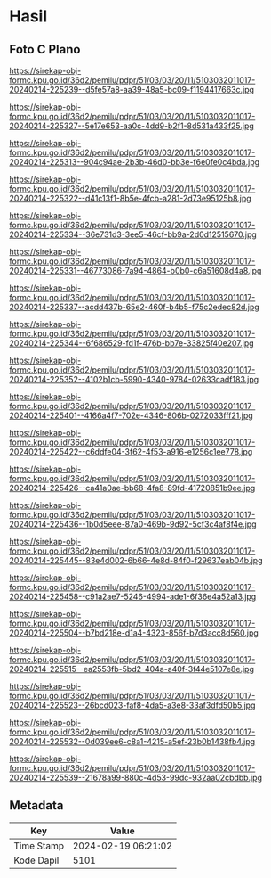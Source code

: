 # Hasil

## Foto C Plano

https://sirekap-obj-formc.kpu.go.id/36d2/pemilu/pdpr/51/03/03/20/11/5103032011017-20240214-225239--d5fe57a8-aa39-48a5-bc09-f1194417663c.jpg

https://sirekap-obj-formc.kpu.go.id/36d2/pemilu/pdpr/51/03/03/20/11/5103032011017-20240214-225327--5e17e653-aa0c-4dd9-b2f1-8d531a433f25.jpg

https://sirekap-obj-formc.kpu.go.id/36d2/pemilu/pdpr/51/03/03/20/11/5103032011017-20240214-225313--904c94ae-2b3b-46d0-bb3e-f6e0fe0c4bda.jpg

https://sirekap-obj-formc.kpu.go.id/36d2/pemilu/pdpr/51/03/03/20/11/5103032011017-20240214-225322--d41c13f1-8b5e-4fcb-a281-2d73e95125b8.jpg

https://sirekap-obj-formc.kpu.go.id/36d2/pemilu/pdpr/51/03/03/20/11/5103032011017-20240214-225334--36e731d3-3ee5-46cf-bb9a-2d0d12515670.jpg

https://sirekap-obj-formc.kpu.go.id/36d2/pemilu/pdpr/51/03/03/20/11/5103032011017-20240214-225331--46773086-7a94-4864-b0b0-c6a51608d4a8.jpg

https://sirekap-obj-formc.kpu.go.id/36d2/pemilu/pdpr/51/03/03/20/11/5103032011017-20240214-225337--acdd437b-65e2-460f-b4b5-f75c2edec82d.jpg

https://sirekap-obj-formc.kpu.go.id/36d2/pemilu/pdpr/51/03/03/20/11/5103032011017-20240214-225344--6f686529-fd1f-476b-bb7e-33825f40e207.jpg

https://sirekap-obj-formc.kpu.go.id/36d2/pemilu/pdpr/51/03/03/20/11/5103032011017-20240214-225352--4102b1cb-5990-4340-9784-02633cadf183.jpg

https://sirekap-obj-formc.kpu.go.id/36d2/pemilu/pdpr/51/03/03/20/11/5103032011017-20240214-225401--4166a4f7-702e-4346-806b-0272033fff21.jpg

https://sirekap-obj-formc.kpu.go.id/36d2/pemilu/pdpr/51/03/03/20/11/5103032011017-20240214-225422--c6ddfe04-3f62-4f53-a916-e1256c1ee778.jpg

https://sirekap-obj-formc.kpu.go.id/36d2/pemilu/pdpr/51/03/03/20/11/5103032011017-20240214-225426--ca41a0ae-bb68-4fa8-89fd-41720851b9ee.jpg

https://sirekap-obj-formc.kpu.go.id/36d2/pemilu/pdpr/51/03/03/20/11/5103032011017-20240214-225436--1b0d5eee-87a0-469b-9d92-5cf3c4af8f4e.jpg

https://sirekap-obj-formc.kpu.go.id/36d2/pemilu/pdpr/51/03/03/20/11/5103032011017-20240214-225445--83e4d002-6b66-4e8d-84f0-f29637eab04b.jpg

https://sirekap-obj-formc.kpu.go.id/36d2/pemilu/pdpr/51/03/03/20/11/5103032011017-20240214-225458--c91a2ae7-5246-4994-ade1-6f36e4a52a13.jpg

https://sirekap-obj-formc.kpu.go.id/36d2/pemilu/pdpr/51/03/03/20/11/5103032011017-20240214-225504--b7bd218e-d1a4-4323-856f-b7d3acc8d560.jpg

https://sirekap-obj-formc.kpu.go.id/36d2/pemilu/pdpr/51/03/03/20/11/5103032011017-20240214-225515--ea2553fb-5bd2-404a-a40f-3f44e5107e8e.jpg

https://sirekap-obj-formc.kpu.go.id/36d2/pemilu/pdpr/51/03/03/20/11/5103032011017-20240214-225523--26bcd023-faf8-4da5-a3e8-33af3dfd50b5.jpg

https://sirekap-obj-formc.kpu.go.id/36d2/pemilu/pdpr/51/03/03/20/11/5103032011017-20240214-225532--0d039ee6-c8a1-4215-a5ef-23b0b1438fb4.jpg

https://sirekap-obj-formc.kpu.go.id/36d2/pemilu/pdpr/51/03/03/20/11/5103032011017-20240214-225539--21678a99-880c-4d53-99dc-932aa02cbdbb.jpg


## Metadata

| Key        | Value               |
| ---------- | ------------------- |
| Time Stamp | 2024-02-19 06:21:02 |
| Kode Dapil | 5101                |



